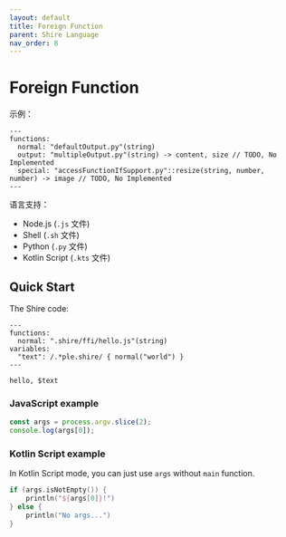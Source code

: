 ```yaml
---
layout: default
title: Foreign Function
parent: Shire Language
nav_order: 8
---
```


# Foreign Function

示例：

```shire
---
functions:
  normal: "defaultOutput.py"(string)
  output: "multipleOutput.py"(string) -> content, size // TODO, No Implemented
  special: "accessFunctionIfSupport.py"::resize(string, number, number) -> image // TODO, No Implemented
---
```

语言支持：

- Node.js (`.js` 文件)
- Shell (`.sh` 文件)
- Python (`.py` 文件)
- Kotlin Script (`.kts` 文件)

## Quick Start

The Shire code:

```shire
---
functions:
  normal: ".shire/ffi/hello.js"(string)
variables:
  "text": /.*ple.shire/ { normal("world") }
---

hello, $text
```

### JavaScript example

```javascript
const args = process.argv.slice(2);
console.log(args[0]);
```

### Kotlin Script example

In Kotlin Script mode, you can just use `args` without `main` function.

```kotlin
if (args.isNotEmpty()) {
    println("${args[0]}!")
} else {
    println("No args...")
}
```
